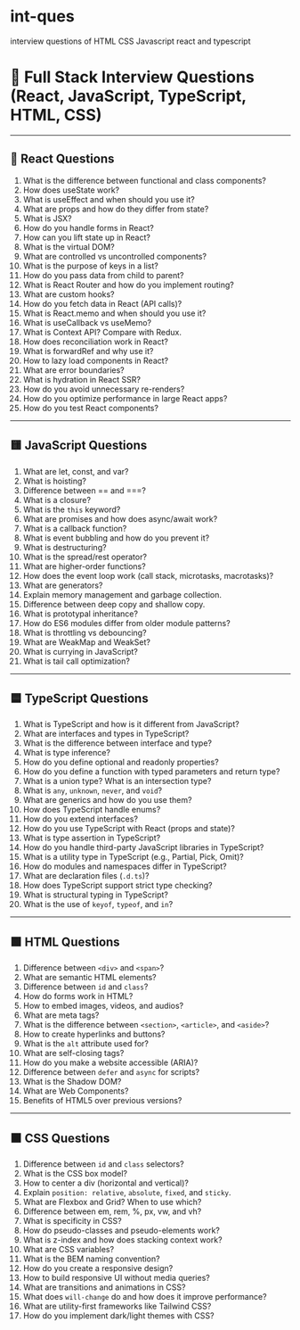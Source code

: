 # int-ques
interview questions of HTML CSS Javascript react and typescript
# 🧠 Full Stack Interview Questions (React, JavaScript, TypeScript, HTML, CSS)

---

## 🔷 React Questions
1. What is the difference between functional and class components?
2. How does useState work?
3. What is useEffect and when should you use it?
4. What are props and how do they differ from state?
5. What is JSX?
6. How do you handle forms in React?
7. How can you lift state up in React?
8. What is the virtual DOM?
9. What are controlled vs uncontrolled components?
10. What is the purpose of keys in a list?
11. How do you pass data from child to parent?
12. What is React Router and how do you implement routing?
13. What are custom hooks?
14. How do you fetch data in React (API calls)?
15. What is React.memo and when should you use it?
16. What is useCallback vs useMemo?
17. What is Context API? Compare with Redux.
18. How does reconciliation work in React?
19. What is forwardRef and why use it?
20. How to lazy load components in React?
21. What are error boundaries?
22. What is hydration in React SSR?
23. How do you avoid unnecessary re-renders?
24. How do you optimize performance in large React apps?
25. How do you test React components?

---

## 🟨 JavaScript Questions
1. What are let, const, and var?
2. What is hoisting?
3. Difference between == and ===?
4. What is a closure?
5. What is the `this` keyword?
6. What are promises and how does async/await work?
7. What is a callback function?
8. What is event bubbling and how do you prevent it?
9. What is destructuring?
10. What is the spread/rest operator?
11. What are higher-order functions?
12. How does the event loop work (call stack, microtasks, macrotasks)?
13. What are generators?
14. Explain memory management and garbage collection.
15. Difference between deep copy and shallow copy.
16. What is prototypal inheritance?
17. How do ES6 modules differ from older module patterns?
18. What is throttling vs debouncing?
19. What are WeakMap and WeakSet?
20. What is currying in JavaScript?
21. What is tail call optimization?

---

## 🟦 TypeScript Questions
1. What is TypeScript and how is it different from JavaScript?
2. What are interfaces and types in TypeScript?
3. What is the difference between interface and type?
4. What is type inference?
5. How do you define optional and readonly properties?
6. How do you define a function with typed parameters and return type?
7. What is a union type? What is an intersection type?
8. What is `any`, `unknown`, `never`, and `void`?
9. What are generics and how do you use them?
10. How does TypeScript handle enums?
11. How do you extend interfaces?
12. How do you use TypeScript with React (props and state)?
13. What is type assertion in TypeScript?
14. How do you handle third-party JavaScript libraries in TypeScript?
15. What is a utility type in TypeScript (e.g., Partial, Pick, Omit)?
16. How do modules and namespaces differ in TypeScript?
17. What are declaration files (`.d.ts`)?
18. How does TypeScript support strict type checking?
19. What is structural typing in TypeScript?
20. What is the use of `keyof`, `typeof`, and `in`?

---

## 🟩 HTML Questions
1. Difference between `<div>` and `<span>`?
2. What are semantic HTML elements?
3. Difference between `id` and `class`?
4. How do forms work in HTML?
5. How to embed images, videos, and audios?
6. What are meta tags?
7. What is the difference between `<section>`, `<article>`, and `<aside>`?
8. How to create hyperlinks and buttons?
9. What is the `alt` attribute used for?
10. What are self-closing tags?
11. How do you make a website accessible (ARIA)?
12. Difference between `defer` and `async` for scripts?
13. What is the Shadow DOM?
14. What are Web Components?
15. Benefits of HTML5 over previous versions?

---

## 🟧 CSS Questions
1. Difference between `id` and `class` selectors?
2. What is the CSS box model?
3. How to center a div (horizontal and vertical)?
4. Explain `position: relative`, `absolute`, `fixed`, and `sticky`.
5. What are Flexbox and Grid? When to use which?
6. Difference between em, rem, %, px, vw, and vh?
7. What is specificity in CSS?
8. How do pseudo-classes and pseudo-elements work?
9. What is z-index and how does stacking context work?
10. What are CSS variables?
11. What is the BEM naming convention?
12. How do you create a responsive design?
13. How to build responsive UI without media queries?
14. What are transitions and animations in CSS?
15. What does `will-change` do and how does it improve performance?
16. What are utility-first frameworks like Tailwind CSS?
17. How do you implement dark/light themes with CSS?

